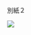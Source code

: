 別紙２

![](https://www.nta.go.jp/tmp/04ffe51a-9e13-4abc-987a-f414ca1b4868/images/5f368640ed44552f9b90749fec83b11b5d1e408972ef406d45978453a91c0946.jpg)